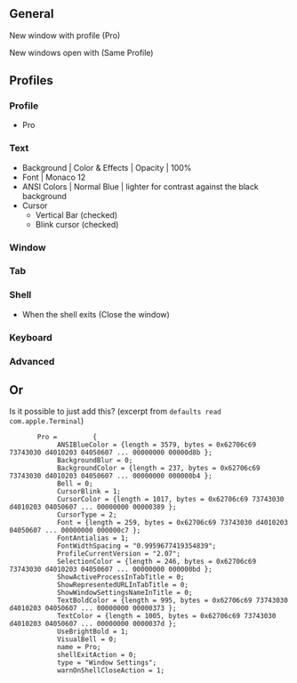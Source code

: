 # 

## General

New window with profile (Pro)

New windows open with (Same Profile)

## Profiles

### Profile
* Pro

### Text
* Background | Color & Effects | Opacity | 100%
* Font | Monaco 12
* ANSI Colors | Normal Blue | lighter for contrast against the black background
* Cursor
     * Vertical Bar (checked)
     * Blink cursor (checked)

### Window

### Tab

### Shell
* When the shell exits (Close the window)

### Keyboard

### Advanced


## Or
Is it possible to just add this?
(excerpt from `defaults read com.apple.Terminal`)

```
       Pro =         {
            ANSIBlueColor = {length = 3579, bytes = 0x62706c69 73743030 d4010203 04050607 ... 00000000 00000d8b };
            BackgroundBlur = 0;
            BackgroundColor = {length = 237, bytes = 0x62706c69 73743030 d4010203 04050607 ... 00000000 000000b4 };
            Bell = 0;
            CursorBlink = 1;
            CursorColor = {length = 1017, bytes = 0x62706c69 73743030 d4010203 04050607 ... 00000000 00000389 };
            CursorType = 2;
            Font = {length = 259, bytes = 0x62706c69 73743030 d4010203 04050607 ... 00000000 000000c7 };
            FontAntialias = 1;
            FontWidthSpacing = "0.9959677419354839";
            ProfileCurrentVersion = "2.07";
            SelectionColor = {length = 246, bytes = 0x62706c69 73743030 d4010203 04050607 ... 00000000 000000bd };
            ShowActiveProcessInTabTitle = 0;
            ShowRepresentedURLInTabTitle = 0;
            ShowWindowSettingsNameInTitle = 0;
            TextBoldColor = {length = 995, bytes = 0x62706c69 73743030 d4010203 04050607 ... 00000000 00000373 };
            TextColor = {length = 1005, bytes = 0x62706c69 73743030 d4010203 04050607 ... 00000000 0000037d };
            UseBrightBold = 1;
            VisualBell = 0;
            name = Pro;
            shellExitAction = 0;
            type = "Window Settings";
            warnOnShellCloseAction = 1;
```

